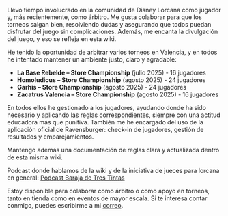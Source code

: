 Llevo tiempo involucrado en la comunidad de Disney Lorcana como jugador y, más recientemente, como árbitro. Me gusta colaborar para que los torneos salgan bien, resolviendo dudas y asegurando que todos puedan disfrutar del juego sin complicaciones. Además, me encanta la divulgación del juego, y eso se refleja en esta wiki.

He tenido la oportunidad de arbitrar varios torneos en Valencia, y en todos he intentado mantener un ambiente justo, claro y agradable:

- **La Base Rebelde – Store Championship** (julio 2025)  - 16 jugadores
- **Homoludicus – Store Championship** (agosto 2025)  - 24 jugadores
- **Garhis – Store Championship** (agosto 2025)  - 24 jugadores
- **Zacatrus Valencia – Store Championship** (agosto 2025)  - 16 jugadores

En todos ellos he gestionado a los jugadores, ayudando donde ha sido necesario y aplicando las reglas correspondientes, siempre con una actitud educadora más que punitiva. También me he encargado del uso de la aplicación oficial de Ravensburger: check-in de jugadores, gestión de resultados y emparejamientos.  

Mantengo además una documentación de reglas clara y actualizada dentro de esta misma wiki.

Podcast donde hablamos de la wiki y de la iniciativa de jueces para lorcana en general:
[Podcast Baraja de Tres Tintas](https://youtube.com/live/CNfWzwWjYkc)

Estoy disponible para colaborar como árbitro o como apoyo en torneos, tanto en tienda como en eventos de mayor escala. Si te interesa contar conmigo, puedes escribirme a mi [correo](mailto:ivan.juezlorcana@gmail.com).
